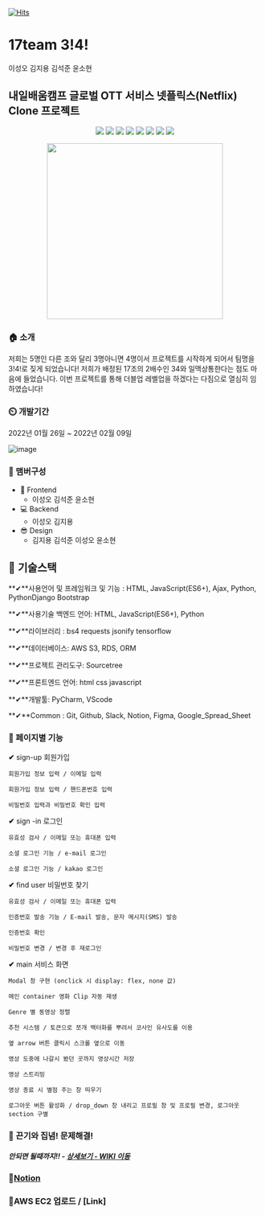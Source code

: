 [![Hits](https://hits.seeyoufarm.com/api/count/incr/badge.svg?url=https%3A%2F%2Fgithub.com%2Fseongolee%2F17team_netflix_clone&count_bg=%2349E3D8&title_bg=%23555555&icon=github.svg&icon_color=%23CFDD4F&title=hits&edge_flat=false)](https://hits.seeyoufarm.com)
 # 17team 3!4!
이성오 김지용 김석준 윤소현

## 내일배움캠프 글로벌 OTT 서비스 넷플릭스(Netflix) Clone 프로젝트



<p align='center'>
    <img src="https://img.shields.io/badge/Html5-v5.2.3-pink?logo=Html5"/>
    <img src="https://img.shields.io/badge/CSS-Level 3-6db33f?logo=CSS"/>
    <img src="https://img.shields.io/badge/Javascript-ES6-blue?logo=Javascript"/>
    <img src="https://img.shields.io/badge/Python-v3.9.8-blue?logo=Python"/>
    <img src="https://img.shields.io/badge/PythonDjango-v4.1.0-purple?logo=Django"/>
    <img src="https://img.shields.io/badge/Tensorflow-v9.0.1-00E7C3?logo=Tensorflow"/>
    <img src="https://img.shields.io/badge/MySQL-v8.0.21-purple?logo=MySQL"/>
    <img src="https://img.shields.io/badge/AWS-^2.1.29-yellow?logo=AWS" />
</p>

<p align='center'>
  <img src="https://user-images.githubusercontent.com/56148289/151285357-4eeb3b99-d992-4bfb-a434-e43bb421df54.png" weight=350px height=350px>
</p>


### 🏠 소개
저희는 5명인 다른 조와 달리 3명아니면 4명이서 프로젝트를 시작하게 되어서 팀명을 3!4!로 짖게 되었습니다! 저희가 배정된 17조의 2배수인 34와 일맥상통한다는 점도 마음에 들었습니다. 이번 프로젝트를 통해 더블업 레벨업을 하겠다는 다짐으로 열심히 임하였습니다!

### ⏲️ 개발기간
2022년 01월 26일 ~ 2022년 02월 09일

![image](https://user-images.githubusercontent.com/56148289/151284593-1d1f93ea-b0cb-4523-99e0-a93a507e1ad7.png)



### **🧙 맴버구성**

- 💄 Frontend
    - 이성오  김석준 윤소현
- 💻 Backend
    - 이성오 김지용
- 😎 Design
    - 김지용 김석준 이성오 윤소현


## 🔧 기술스택

**✔**사용언어 및 프레임워크 및 기능 : HTML, JavaScript(ES6+), Ajax, Python, PythonDjango  Bootstrap

**✔**사용기술 백엔드 언어: HTML, JavaScript(ES6+), Python

**✔**라이브러리 : bs4  requests jsonify tensorflow

**✔**데이터베이스: AWS S3, RDS, ORM

**✔**프로젝트 관리도구: Sourcetree

**✔**프론트엔드 언어: html css javascript

**✔**개발툴: PyCharm, VScode

**✔**Common : Git, Github, Slack, Notion, Figma, Google_Spread_Sheet

<!-- ### 📌 기술 선택 이유! - <a href="https://github.com/seongolee/17team_netflix_clone/wiki" >상세보기 - WIKI 이동</a> -->

### 📌 페이지별 기능

**✔** sign-up 회원가입
    
    회원가입 정보 입력 / 이메일 입력
    
    회원가입 정보 입력 / 핸드폰번호 입력
    
    비밀번호 입력과 비밀번호 확인 입력
    
**✔** sign -in 로그인

    유효성 검사 / 이메일 또는 휴대폰 입력
    
    소셜 로그인 기능 / e-mail 로그인
    
    소셜 로그인 기능 / kakao 로그인
 
**✔** find user 비밀번호 찾기

    유효성 검사 / 이메일 또는 휴대폰 입력

    인증번호 발송 기능 / E-mail 발송, 문자 메시지(SMS) 발송

    인증번호 확인

    비밀번호 변경 / 변경 후 재로그인

**✔** main 서비스 화면

    Modal 창 구현 (onclick 시 display: flex, none 값)

    메인 container 영화 Clip 자동 재생

    Genre 별 동영상 정렬

    추천 시스템 / 토큰으로 쪼개 백터화를 뿌려서 코사인 유사도를 이용

    옆 arrow 버튼 클릭시 스크롤 옆으로 이동

    영상 도중에 나갈시 봤던 곳까지 영상시간 저장

    영상 스트리밍

    영상 종료 시 별점 주는 창 띄우기

    로그아웃 버튼 활성화 / drop_down 창 내리고 프로필 창 및 프로필 변경, 로그아웃 section 구별


### 📌 끈기와 집념! 문제해결!
##### 안되면 될때까지!! - <a href="https://github.com/seongolee/17team_netflix_clone/wiki/%EC%8B%9C%ED%96%89%EC%B0%A9%EC%98%A4!" >상세보기 - WIKI 이동</a>

### 📌[Notion](https://www.notion.so/Netflix-Clone-17Team-Project-c5753c3e9b434085ac9e68f0a2a49007)

### 📌AWS EC2 업로드 / [Link]
